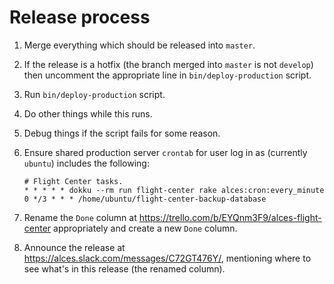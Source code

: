 
# Release process

1. Merge everything which should be released into `master`.

2. If the release is a hotfix (the branch merged into `master` is not
   `develop`) then uncomment the appropriate line in `bin/deploy-production`
   script.

3. Run `bin/deploy-production` script.

4. Do other things while this runs.

5. Debug things if the script fails for some reason.

6. Ensure shared production server `crontab` for user log in as (currently
   `ubuntu`) includes the following:

   ```crontab
   # Flight Center tasks.
   * * * * * dokku --rm run flight-center rake alces:cron:every_minute
   0 */3 * * * /home/ubuntu/flight-center-backup-database
   ```

7. Rename the `Done` column at
   https://trello.com/b/EYQnm3F9/alces-flight-center appropriately and create a
   new `Done` column.

8. Announce the release at https://alces.slack.com/messages/C72GT476Y/,
   mentioning where to see what's in this release (the renamed column).

